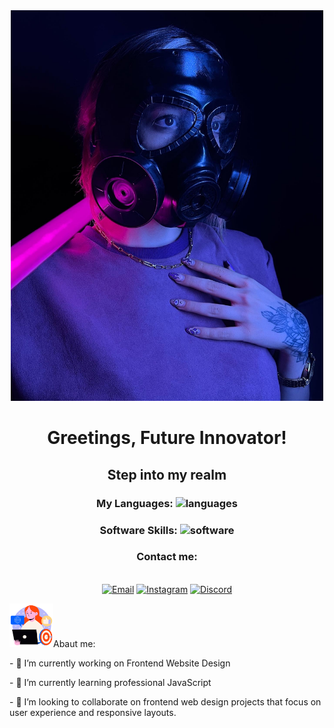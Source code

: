 <div align='center'> 
<img src='./BFKV0870.JPG' alt='image' width='500px' /> 
  <h1> Greetings, Future Innovator! </h1>
  <h2> Step into my realm </h2>

  <h3> My Languages:  <img src='https://skillicons.dev/icons?i=html,css,js&them=light' alt='languages'/> 
    </h3>
    <h3> Software Skills: <img src='https://skillicons.dev/icons?i=ps,pr,vscode' alt='software'/>
      </h3>
  <p><h3>Contact me:</h3><br/>
  <a href="mailto:parighorbani40@gmail.com"> <img src='https://skillicons.dev/icons?i=gmail' alt='Email' width='40px'  <img src='https://skillicons.dev/icons?i=gmail' alt='Email' width='25px' /></a> 
   <a href="http://instagram.com/shadow_injast" target="_blank" rel="noopener noreferrer"><img src='https://skillicons.dev/icons?i=instagram' alt='Instagram' width='40px'/></a> 
  <a href="https://discord.gg/VhyMe7gXhp" target="_blank"> <img src='https://skillicons.dev/icons?i=discord' alt='Discord'width='40px'/> </a> 


  </p>
  
  
  
  
  </div>

<div> <img src='./social-media-marketing.png' alt='Sticker' width='70px' <h3>Abaut me:</h3>
<p>- 🔭 I’m currently working on Frontend Website Design</p>
<p>- 🌱 I’m currently learning professional JavaScript</p>
<p>- 👯 I’m looking to collaborate on frontend web design projects that focus on user experience and responsive layouts.</p>
</div>
